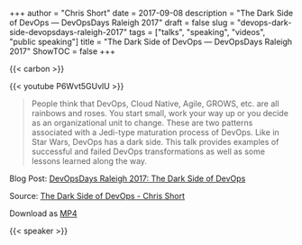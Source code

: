 +++
author = "Chris Short"
date = 2017-09-08
description = "The Dark Side of DevOps — DevOpsDays Raleigh 2017"
draft = false
slug = "devops-dark-side-devopsdays-raleigh-2017"
tags = ["talks", "speaking", "videos", "public speaking"]
title = "The Dark Side of DevOps — DevOpsDays Raleigh 2017"
ShowTOC = false
+++

{{< carbon >}}

{{< youtube P6Wvt5GUvlU >}}

> People think that DevOps, Cloud Native, Agile, GROWS, etc. are all rainbows and roses. You start small, work your way up or you decide as an organizational unit to change. These are two patterns associated with a Jedi-type maturation process of DevOps. Like in Star Wars, DevOps has a dark side. This talk provides examples of successful and failed DevOps transformations as well as some lessons learned along the way.

Blog Post: [DevOpsDays Raleigh 2017: The Dark Side of DevOps](/devopsdays-raleigh-2017-the-dark-side-of-devops/)  

Source: [The Dark Side of DevOps - Chris Short](https://youtu.be/P6Wvt5GUvlU)

Download as [MP4](https://shortcdn.com/chrisshort/The-Dark-Side-of-DevOps-Chris-Short.mp4)

{{< speaker >}}

